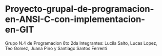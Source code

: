 # Proyecto-grupal-de-programacion-en-ANSI-C-con-implementacion-en-GIT

Grupo N.4 de Programacion 6to 2da
Integrantes:
Lucila Salto,
Lucas Lopez,
Teo Gomez,
Juana Pino y
Santiago Santos Ferrenti
